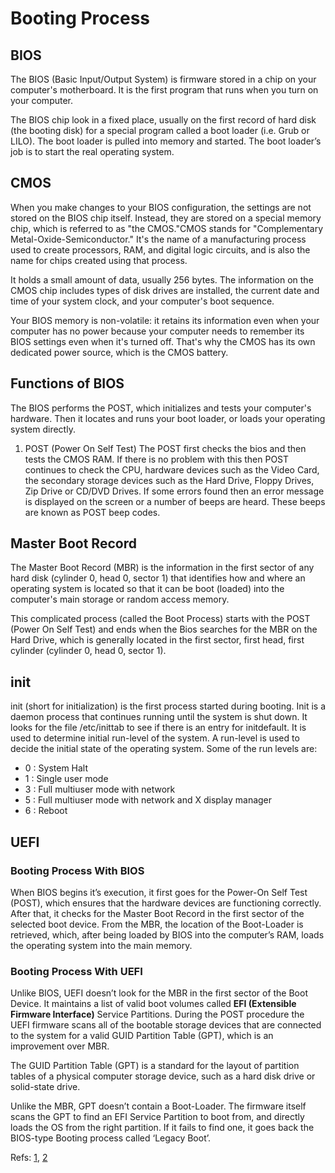# Booting Process
## BIOS
The BIOS (Basic Input/Output System) is firmware stored in a chip on your computer's motherboard. It is the first program that runs when you turn on your computer.

The BIOS chip look in a fixed place, usually on the first record of hard disk (the booting disk) for a special program called a boot loader 
(i.e. Grub or LILO). The boot loader is pulled into memory and started. The boot loader’s job is to start the real operating system.

## CMOS
When you make changes to your BIOS configuration, the settings are not stored on the BIOS chip itself. Instead, they are stored on a special memory chip, which is referred to as
 "the CMOS."CMOS stands for "Complementary Metal-Oxide-Semiconductor." It's the name of a manufacturing process used to create processors, RAM, and digital logic circuits, 
 and is also the name for chips created using that process.
 
 It holds a small amount of data, usually 256 bytes. The information on the CMOS chip includes types of disk drives are installed, the current date and time of 
 your system clock, and your computer's boot sequence. 
 
 Your BIOS memory is non-volatile: it retains its information even when your computer has no power because your computer needs to remember its BIOS settings 
 even when it's turned off. That's why the CMOS has its own dedicated power source, which is the CMOS battery.
 
## Functions of BIOS
The BIOS performs the POST, which initializes and tests your computer's hardware. Then it locates and runs your boot loader, or loads your operating system directly.
1) POST (Power On Self Test) 
The POST first checks the bios and then tests the CMOS RAM. If there is no problem with this then POST 
continues to check the CPU, hardware devices such as the Video Card, the secondary storage devices such as the Hard Drive, Floppy Drives, Zip Drive or CD/DVD Drives. 
If some errors found then an error message is displayed on the screen or a number of beeps are heard. These beeps are known as POST beep codes.

## Master Boot Record
The Master Boot Record (MBR) is the information in the first sector of any hard disk (cylinder 0, head 0, sector 1) that identifies how and where an operating system 
is located so that it can be boot (loaded) into the computer's main storage or random access memory. 

This complicated process (called the Boot Process) starts with the POST (Power On Self Test) and ends when the Bios searches for the MBR on the Hard Drive,
 which is generally located in the first sector, first head, first cylinder (cylinder 0, head 0, sector 1).
 
## init
init (short for initialization) is the first process started during booting. Init is a daemon process that continues running until the system is shut down.
It looks for the file /etc/inittab to see if there is an entry for initdefault. It is used to determine initial run-level of the system. A run-level is used to decide the initial state of the operating system.
Some of the run levels are:
- 0 : System Halt
- 1 : Single user mode
- 3 : Full multiuser mode with network
- 5 : Full multiuser mode with network and X display manager
- 6 : Reboot

## UEFI

### Booting Process With BIOS
 When BIOS begins it’s execution, it first goes for the Power-On Self Test (POST), which ensures that the hardware devices
 are functioning correctly. After that, it checks for the Master Boot Record in the first sector of the selected boot device. 
 From the MBR, the location of the Boot-Loader is retrieved, which, after being loaded by BIOS into the computer’s RAM, 
 loads the operating system into the main memory.
 
### Booting Process With UEFI 
Unlike BIOS, UEFI doesn’t look for the MBR in the first sector of the Boot Device. It maintains a list of valid boot volumes
 called **EFI (Extensible Firmware Interface)** Service Partitions. During the POST procedure the UEFI firmware scans all of the bootable storage devices that 
 are connected to the system for a valid GUID Partition Table (GPT), which is an improvement over MBR.
 
The GUID Partition Table (GPT) is a standard for the layout of partition tables of a physical computer storage device, such as a hard disk drive or solid-state drive. 
 
 Unlike the MBR, GPT doesn’t contain a Boot-Loader. The firmware itself scans the GPT to find an EFI Service Partition to boot from,
 and directly loads the OS from the right partition. If it fails to find one, it goes back the BIOS-type Booting process called ‘Legacy Boot’.

Refs: [1](https://www.computerhope.com/issues/ch001360.htm),
      [2](https://datacadamia.com/data_storage/mbr)